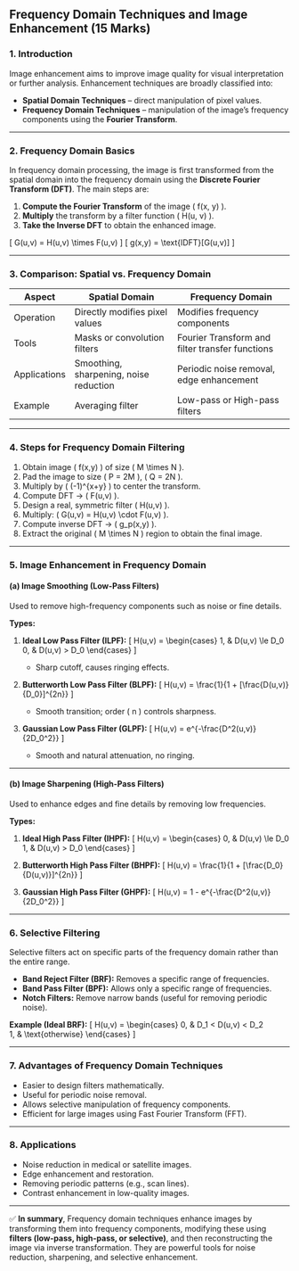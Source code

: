 ## **Frequency Domain Techniques and Image Enhancement (15 Marks)**

### **1. Introduction**

Image enhancement aims to improve image quality for visual interpretation or further analysis. Enhancement techniques are broadly classified into:

* **Spatial Domain Techniques** – direct manipulation of pixel values.
* **Frequency Domain Techniques** – manipulation of the image’s frequency components using the **Fourier Transform**.

---

### **2. Frequency Domain Basics**

In frequency domain processing, the image is first transformed from the spatial domain into the frequency domain using the **Discrete Fourier Transform (DFT)**.
The main steps are:

1. **Compute the Fourier Transform** of the image ( f(x, y) ).
2. **Multiply** the transform by a filter function ( H(u, v) ).
3. **Take the Inverse DFT** to obtain the enhanced image.

[
G(u,v) = H(u,v) \times F(u,v)
]
[
g(x,y) = \text{IDFT}[G(u,v)]
]

---

### **3. Comparison: Spatial vs. Frequency Domain**

| **Aspect**   | **Spatial Domain**                     | **Frequency Domain**                            |
| ------------ | -------------------------------------- | ----------------------------------------------- |
| Operation    | Directly modifies pixel values         | Modifies frequency components                   |
| Tools        | Masks or convolution filters           | Fourier Transform and filter transfer functions |
| Applications | Smoothing, sharpening, noise reduction | Periodic noise removal, edge enhancement        |
| Example      | Averaging filter                       | Low-pass or High-pass filters                   |

---

### **4. Steps for Frequency Domain Filtering**

1. Obtain image ( f(x,y) ) of size ( M \times N ).
2. Pad the image to size ( P = 2M ), ( Q = 2N ).
3. Multiply by ( (-1)^{x+y} ) to center the transform.
4. Compute DFT → ( F(u,v) ).
5. Design a real, symmetric filter ( H(u,v) ).
6. Multiply: ( G(u,v) = H(u,v) \cdot F(u,v) ).
7. Compute inverse DFT → ( g_p(x,y) ).
8. Extract the original ( M \times N ) region to obtain the final image.

---

### **5. Image Enhancement in Frequency Domain**

#### **(a) Image Smoothing (Low-Pass Filters)**

Used to remove high-frequency components such as noise or fine details.

**Types:**

1. **Ideal Low Pass Filter (ILPF):**
   [
   H(u,v) =
   \begin{cases}
   1, & D(u,v) \le D_0 \
   0, & D(u,v) > D_0
   \end{cases}
   ]

   * Sharp cutoff, causes ringing effects.

2. **Butterworth Low Pass Filter (BLPF):**
   [
   H(u,v) = \frac{1}{1 + [\frac{D(u,v)}{D_0}]^{2n}}
   ]

   * Smooth transition; order ( n ) controls sharpness.

3. **Gaussian Low Pass Filter (GLPF):**
   [
   H(u,v) = e^{-\frac{D^2(u,v)}{2D_0^2}}
   ]

   * Smooth and natural attenuation, no ringing.

---

#### **(b) Image Sharpening (High-Pass Filters)**

Used to enhance edges and fine details by removing low frequencies.

**Types:**

1. **Ideal High Pass Filter (IHPF):**
   [
   H(u,v) =
   \begin{cases}
   0, & D(u,v) \le D_0 \
   1, & D(u,v) > D_0
   \end{cases}
   ]

2. **Butterworth High Pass Filter (BHPF):**
   [
   H(u,v) = \frac{1}{1 + [\frac{D_0}{D(u,v)}]^{2n}}
   ]

3. **Gaussian High Pass Filter (GHPF):**
   [
   H(u,v) = 1 - e^{-\frac{D^2(u,v)}{2D_0^2}}
   ]

---

### **6. Selective Filtering**

Selective filters act on specific parts of the frequency domain rather than the entire range.

* **Band Reject Filter (BRF):** Removes a specific range of frequencies.
* **Band Pass Filter (BPF):** Allows only a specific range of frequencies.
* **Notch Filters:** Remove narrow bands (useful for removing periodic noise).

**Example (Ideal BRF):**
[
H(u,v) =
\begin{cases}
0, & D_1 < D(u,v) < D_2 \
1, & \text{otherwise}
\end{cases}
]

---

### **7. Advantages of Frequency Domain Techniques**

* Easier to design filters mathematically.
* Useful for periodic noise removal.
* Allows selective manipulation of frequency components.
* Efficient for large images using Fast Fourier Transform (FFT).

---

### **8. Applications**

* Noise reduction in medical or satellite images.
* Edge enhancement and restoration.
* Removing periodic patterns (e.g., scan lines).
* Contrast enhancement in low-quality images.

---

✅ **In summary**,
Frequency domain techniques enhance images by transforming them into frequency components, modifying these using **filters (low-pass, high-pass, or selective)**, and then reconstructing the image via inverse transformation. They are powerful tools for noise reduction, sharpening, and selective enhancement.

